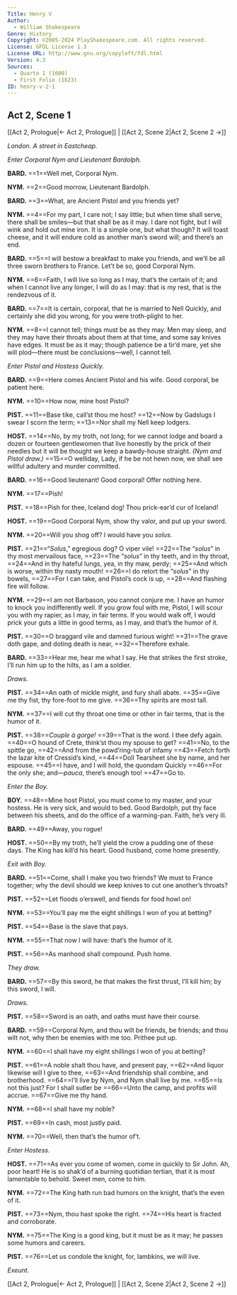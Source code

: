 ```yaml
---
Title: Henry V
Author: 
  - William Shakespeare
Genre: History
Copyright: ©2005-2024 PlayShakespeare.com. All rights reserved.
License: GFDL License 1.3
License URL: http://www.gnu.org/copyleft/fdl.html
Version: 4.3
Sources:
  - Quarto 1 (1600)
  - First Folio (1623)
ID: henry-v-2-1
---
```


## Act 2, Scene 1
[[Act 2, Prologue|← Act 2, Prologue]] | [[Act 2, Scene 2|Act 2, Scene 2 →]]

*London. A street in Eastcheap.*

*Enter Corporal Nym and Lieutenant Bardolph.*

**BARD.**
==1==Well met, Corporal Nym.

**NYM.**
==2==Good morrow, Lieutenant Bardolph.

**BARD.**
==3==What, are Ancient Pistol and you friends yet?

**NYM.**
==4==For my part, I care not; I say little; but when time shall serve, there shall be smiles—but that shall be as it may. I dare not fight, but I will wink and hold out mine iron. It is a simple one, but what though? It will toast cheese, and it will endure cold as another man’s sword will; and there’s an end.

**BARD.**
==5==I will bestow a breakfast to make you friends, and we’ll be all three sworn brothers to France. Let’t be so, good Corporal Nym.

**NYM.**
==6==Faith, I will live so long as I may, that’s the certain of it; and when I cannot live any longer, I will do as I may: that is my rest, that is the rendezvous of it.

**BARD.**
==7==It is certain, corporal, that he is married to Nell Quickly, and certainly she did you wrong, for you were troth-plight to her.

**NYM.**
==8==I cannot tell; things must be as they may. Men may sleep, and they may have their throats about them at that time, and some say knives have edges. It must be as it may; though patience be a tir’d mare, yet she will plod—there must be conclusions—well, I cannot tell.

*Enter Pistol and Hostess Quickly.*

**BARD.**
==9==Here comes Ancient Pistol and his wife. Good corporal, be patient here.

**NYM.**
==10==How now, mine host Pistol?

**PIST.**
==11==Base tike, call’st thou me host?
==12==Now by Gadslugs I swear I scorn the term;
==13==Nor shall my Nell keep lodgers.

**HOST.**
==14==No, by my troth, not long; for we cannot lodge and board a dozen or fourteen gentlewomen that live honestly by the prick of their needles but it will be thought we keep a bawdy-house straight.
*(Nym and Pistol draw.)*
==15==O welliday, Lady, if he be not hewn now, we shall see willful adultery and murder committed.

**BARD.**
==16==Good lieutenant! Good corporal! Offer nothing here.

**NYM.**
==17==Pish!

**PIST.**
==18==Pish for thee, Iceland dog! Thou prick-ear’d cur of Iceland!

**HOST.**
==19==Good Corporal Nym, show thy valor, and put up your sword.

**NYM.**
==20==Will you shog off? I would have you *solus*.

**PIST.**
==21==“*Solus*,” egregious dog? O viper vile!
==22==The “*solus*” in thy most mervailous face,
==23==The “*solus*” in thy teeth, and in thy throat,
==24==And in thy hateful lungs, yea, in thy maw, perdy;
==25==And which is worse, within thy nasty mouth!
==26==I do retort the “*solus*” in thy bowels,
==27==For I can take, and Pistol’s cock is up,
==28==And flashing fire will follow.

**NYM.**
==29==I am not Barbason, you cannot conjure me. I have an humor to knock you indifferently well. If you grow foul with me, Pistol, I will scour you with my rapier, as I may, in fair terms. If you would walk off, I would prick your guts a little in good terms, as I may, and that’s the humor of it.

**PIST.**
==30==O braggard vile and damned furious wight!
==31==The grave doth gape, and doting death is near,
==32==Therefore exhale.

**BARD.**
==33==Hear me, hear me what I say. He that strikes the first stroke, I’ll run him up to the hilts, as I am a soldier.

*Draws.*

**PIST.**
==34==An oath of mickle might, and fury shall abate.
==35==Give me thy fist, thy fore-foot to me give.
==36==Thy spirits are most tall.

**NYM.**
==37==I will cut thy throat one time or other in fair terms, that is the humor of it.

**PIST.**
==38==*Couple à gorge!*
==39==That is the word. I thee defy again.
==40==O hound of Crete, think’st thou my spouse to get?
==41==No, to the spittle go,
==42==And from the powd’ring-tub of infamy
==43==Fetch forth the lazar kite of Cressid’s kind,
==44==Doll Tearsheet she by name, and her espouse.
==45==I have, and I will hold, the quondam Quickly
==46==For the only she; and—*pauca*, there’s enough too!
==47==Go to.

*Enter the Boy.*

**BOY.**
==48==Mine host Pistol, you must come to my master, and your hostess. He is very sick, and would to bed. Good Bardolph, put thy face between his sheets, and do the office of a warming-pan. Faith, he’s very ill.

**BARD.**
==49==Away, you rogue!

**HOST.**
==50==By my troth, he’ll yield the crow a pudding one of these days. The King has kill’d his heart. Good husband, come home presently.

*Exit with Boy.*

**BARD.**
==51==Come, shall I make you two friends? We must to France together; why the devil should we keep knives to cut one another’s throats?

**PIST.**
==52==Let floods o’erswell, and fiends for food howl on!

**NYM.**
==53==You’ll pay me the eight shillings I won of you at betting?

**PIST.**
==54==Base is the slave that pays.

**NYM.**
==55==That now I will have: that’s the humor of it.

**PIST.**
==56==As manhood shall compound. Push home.

*They draw.*

**BARD.**
==57==By this sword, he that makes the first thrust, I’ll kill him; by this sword, I will.

*Draws.*

**PIST.**
==58==Sword is an oath, and oaths must have their course.

**BARD.**
==59==Corporal Nym, and thou wilt be friends, be friends; and thou wilt not, why then be enemies with me too. Prithee put up.

**NYM.**
==60==I shall have my eight shillings I won of you at betting?

**PIST.**
==61==A noble shalt thou have, and present pay,
==62==And liquor likewise will I give to thee,
==63==And friendship shall combine, and brotherhood.
==64==I’ll live by Nym, and Nym shall live by me.
==65==Is not this just? For I shall sutler be
==66==Unto the camp, and profits will accrue.
==67==Give me thy hand.

**NYM.**
==68==I shall have my noble?

**PIST.**
==69==In cash, most justly paid.

**NYM.**
==70==Well, then that’s the humor of’t.

*Enter Hostess.*

**HOST.**
==71==As ever you come of women, come in quickly to Sir John. Ah, poor heart! He is so shak’d of a burning quotidian tertian, that it is most lamentable to behold. Sweet men, come to him.

**NYM.**
==72==The King hath run bad humors on the knight, that’s the even of it.

**PIST.**
==73==Nym, thou hast spoke the right.
==74==His heart is fracted and corroborate.

**NYM.**
==75==The King is a good king, but it must be as it may; he passes some humors and careers.

**PIST.**
==76==Let us condole the knight, for, lambkins, we will live.

*Exeunt.*

[[Act 2, Prologue|← Act 2, Prologue]] | [[Act 2, Scene 2|Act 2, Scene 2 →]]